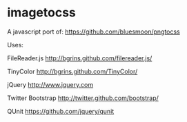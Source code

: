 imagetocss
==========
A javascript port of:
https://github.com/bluesmoon/pngtocss

Uses:

FileReader.js
http://bgrins.github.com/filereader.js/

TinyColor
http://bgrins.github.com/TinyColor/

jQuery
http://www.jquery.com

Twitter Bootstrap
http://twitter.github.com/bootstrap/

QUnit
https://github.com/jquery/qunit